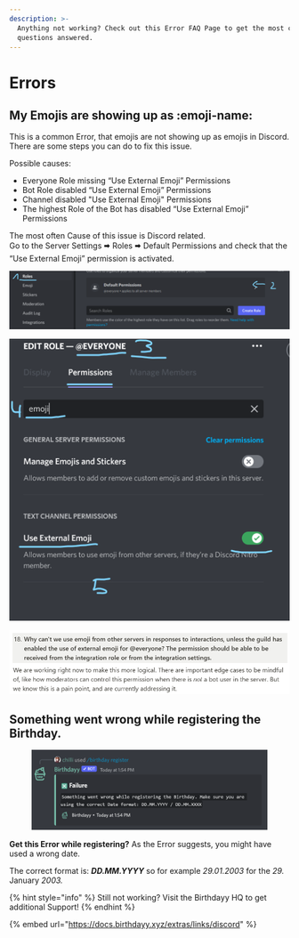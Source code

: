 ```yaml
---
description: >-
  Anything not working? Check out this Error FAQ Page to get the most common
  questions answered.
---
```


# Errors

## My Emojis are showing up as :emoji-name:

This is a common Error, that emojis are not showing up as emojis in Discord. There are some steps you can do to fix this issue.

Possible causes:

* Everyone Role missing “Use External Emoji” Permissions
* Bot Role disabled “Use External Emoji” Permissions
* Channel disabled "Use External Emoji" Permissions
* The highest Role of the Bot has disabled “Use External Emoji” Permissions

The most often Cause of this issue is Discord related.\
Go to the Server Settings 🠮 Roles 🠮 Default Permissions and check that the “Use External Emoji” permission is activated.

![](<../.gitbook/assets/image (3).png>)

![](../.gitbook/assets/image.png)

![Discord's statement to this Bug](<../.gitbook/assets/grafik (1).png>)

## Something went wrong while registering the Birthday.

<figure><img src="../.gitbook/assets/RegisterWentWrong.png" alt=""><figcaption></figcaption></figure>

**Get this Error while registering?** As the Error suggests, you might have used a wrong date.

The correct format is: _**DD.MM.YYYY**_ so for example _29.01.2003_ for the _29._ January _2003._

{% hint style="info" %}
Still not working? Visit the Birthdayy HQ to get additional Support!
{% endhint %}

{% embed url="https://docs.birthdayy.xyz/extras/links/discord" %}
